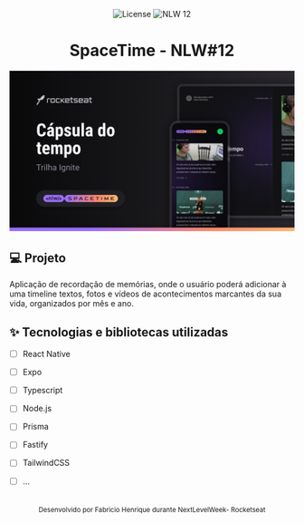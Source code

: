 <p align="center">
  <img alt="License" src="https://img.shields.io/static/v1?label=license&message=MIT&color=5636D3&labelColor=0A1033">

 <img src="https://img.shields.io/static/v1?label=Ignite&message=ReactNative&color=5636D3&labelColor=0A1033" alt="NLW 12" />
</p>


<h1 align="center">SpaceTime - NLW#12</h1>

<img alt="gif-cell" src="https://github.com/FabricioAllves/SpaceTime_NLW_12/blob/main/Thumbnail.png"/>

## 💻 Projeto
<!-- OQUE E´? -->
Aplicação de recordação de memórias, onde o usuário poderá adicionar à uma timeline textos, fotos e vídeos de 
acontecimentos marcantes da sua vida, organizados por mês e ano.

<!-- QUAIS TECNOLOGIA USEI? -->
## ✨ Tecnologias e bibliotecas utilizadas

- [ ] React Native 
- [ ] Expo
- [ ] Typescript
- [ ] Node.js
- [ ] Prisma
- [ ] Fastify
- [ ] TailwindCSS
- [ ] ...


<br />

<div align="center">
  <small>Desenvolvido por Fabricio Henrique durante NextLevelWeek- Rocketseat </small>
</div>
